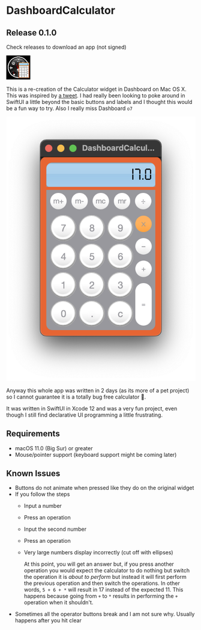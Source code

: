 # DashboardCalculator

## Release 0.1.0
Check releases to download an app (not signed)



![alt text](https://github.com/elunico/DashboardCalculator/blob/main/icon.png?raw=true)


This is a re-creation of the Calculator widget in Dashboard on Mac OS X. This was inspired by [a tweet](https://twitter.com/BasicAppleGuy/status/1482524358958469124). I had really been looking to poke around in SwiftUI a little beyond the basic buttons and labels and I thought this would be a fun way to try. Also I really miss Dashboard <code>o7</code>


![alt text](https://github.com/elunico/DashboardCalculator/blob/main/sample.png?raw=true)



Anyway this whole app was written in 2 days (as its more of a pet project) so I cannot guarantee it is a totally bug free calculator :grimacing:.

It was written in SwiftUI in Xcode 12 and was a very fun project, even though I still find declarative UI programming a little frustrating.

## Requirements
- macOS 11.0 (Big Sur) or greater
- Mouse/pointer support (keyboard support might be coming later)

## Known Issues
- Buttons do not animate when pressed like they do on the original widget
- If you follow the steps
  - Input a number
  - Press an operation
  - Input the second number
  - Press an operation
  - Very large numbers display incorrectly (cut off with ellipses)

    At this point, you will get an answer but, if you press another operation you would expect the calculator to do nothing but switch the operation it is *about to perform* but instead it will first perform the previous operation and then switch the operations. In other words, <code>5 + 6 + \*</code>  will result in 17 instead of the expected 11. This happens because going from <code>+</code> to <code>\*</code> results in performing the <code>+</code> operation when it shouldn't.
- Sometimes all the operator buttons break and I am not sure why. Usually happens after you hit clear
